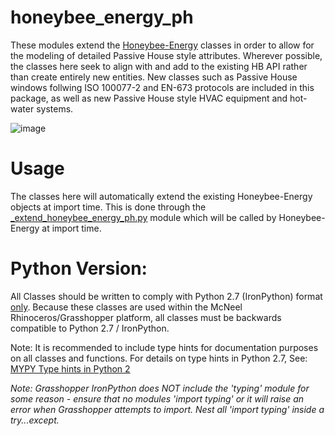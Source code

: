 # honeybee_energy_ph
These modules extend the [Honeybee-Energy](https://github.com/ladybug-tools/honeybee-energy) classes in order to allow for the modeling of detailed Passive House style attributes. Wherever possible, the classes here seek to align with and add to the existing HB API rather than create entirely new entities. New classes such as Passive House windows follwing ISO 100077-2 and EN-673 protocols are included in this package, as well as new Passive House style HVAC equipment and hot-water systems.

![image](https://user-images.githubusercontent.com/69652712/169719164-ef3daeec-e285-4c37-a2be-b1b56c298e6a.png)

# Usage
The classes here will automatically extend the existing Honeybee-Energy objects at import time. This is done through the [_extend_honeybee_energy_ph.py](https://github.com/PH-Tools/honeybee_ph/blob/phpp_exporter/honeybee_energy_ph/_extend_honeybee_energy_ph.py) module which will be called by Honeybee-Energy at import time.

# Python Version:
All Classes should be written to comply with Python 2.7 (IronPython) format <u>only</u>. Because these classes are used within the McNeel Rhinoceros/Grasshopper platform, all classes must be backwards compatible to Python 2.7 / IronPython.

Note: It is recommended to include type hints for documentation purposes on all classes and functions. For details on type hints in Python 2.7, See: [MYPY Type hints in Python 2](https://mypy.readthedocs.io/en/stable/cheat_sheet.html)

<i>Note: Grasshopper IronPython does NOT include the 'typing' module for some reason - ensure that no modules 'import typing' or it will raise an error when Grasshopper attempts to import. Nest all 'import typing' inside a try...except.</i>
